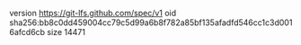 version https://git-lfs.github.com/spec/v1
oid sha256:bb8c0dd459004cc79c5d99a6b8f782a85bf135afadfd546cc1c3d0016afcd6cb
size 14471
